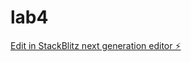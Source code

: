 # lab4

[Edit in StackBlitz next generation editor ⚡️](https://stackblitz.com/~/github.com/X6TXY/lab4)